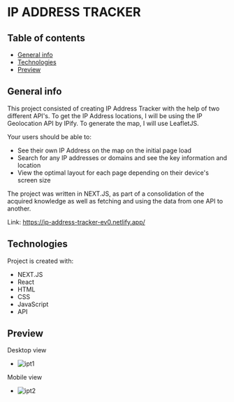 # IP ADDRESS TRACKER

## Table of contents
* [General info](#general-info)
* [Technologies](#technologies)
* [Preview](#Preview)

## General info
This project consisted of creating IP Address Tracker with the help of two different API's. To get the IP Address locations, I will be using the IP Geolocation API by IPify. To generate the map, I will use LeafletJS.

Your users should be able to:
* See their own IP Address on the map on the initial page load
* Search for any IP addresses or domains and see the key information and location
* View the optimal layout for each page depending on their device's screen size

The project was written in NEXT.JS, as part of a consolidation of the acquired knowledge as well as fetching and using the data from one API to another.

Link: https://ip-address-tracker-ev0.netlify.app/
	
## Technologies
Project is created with:
* NEXT.JS
* React
* HTML
* CSS
* JavaScript
* API

## Preview

Desktop view
* ![ipt1](https://github.com/user-attachments/assets/a5c21bf4-0ebc-42d2-9aa6-ff01ccb55a9c)



Mobile view
* ![ipt2](https://github.com/user-attachments/assets/0bbe4a65-f073-4127-86bd-c988d45789b1)


